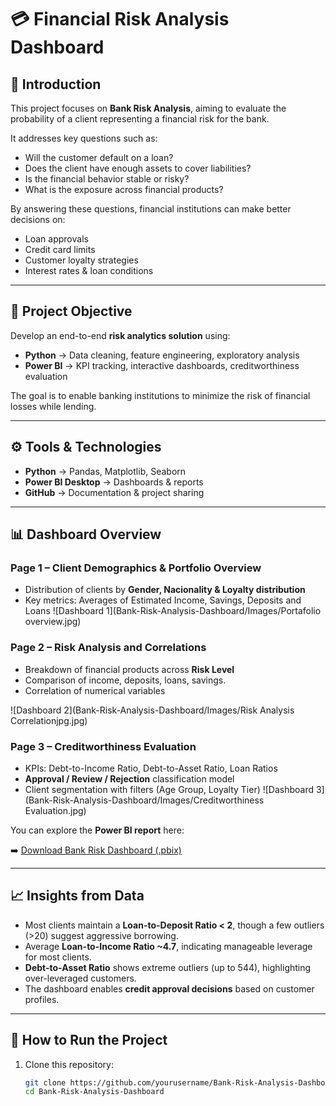 # 💳 Financial Risk Analysis Dashboard  

## 📌 Introduction  
This project focuses on **Bank Risk Analysis**, aiming to evaluate the probability of a client representing a financial risk for the bank.  

It addresses key questions such as:  
- Will the customer default on a loan?  
- Does the client have enough assets to cover liabilities?  
- Is the financial behavior stable or risky?  
- What is the exposure across financial products?  

By answering these questions, financial institutions can make better decisions on:  
- Loan approvals  
- Credit card limits  
- Customer loyalty strategies  
- Interest rates & loan conditions  

---

## 🎯 Project Objective  
Develop an end-to-end **risk analytics solution** using:  
- **Python** → Data cleaning, feature engineering, exploratory analysis  
- **Power BI** → KPI tracking, interactive dashboards, creditworthiness evaluation  

The goal is to enable banking institutions to minimize the risk of financial losses while lending.  

---

## ⚙️ Tools & Technologies  
- **Python** → Pandas, Matplotlib, Seaborn  
- **Power BI Desktop** → Dashboards & reports  
- **GitHub** → Documentation & project sharing  

---

## 📊 Dashboard Overview  

### Page 1 – Client Demographics & Portfolio Overview  
- Distribution of clients by **Gender, Nacionality & Loyalty distribution**   
- Key metrics: Averages of Estimated Income, Savings, Deposits and Loans
![Dashboard 1](Bank-Risk-Analysis-Dashboard/Images/Portafolio overview.jpg)

### Page 2 – Risk Analysis and Correlations  
- Breakdown of financial products across **Risk Level**  
- Comparison of income, deposits, loans, savings.
- Correlation of numerical variables
  
![Dashboard 2](Bank-Risk-Analysis-Dashboard/Images/Risk Analysis Correlationjpg.jpg)

### Page 3 – Creditworthiness Evaluation  
- KPIs: Debt-to-Income Ratio, Debt-to-Asset Ratio, Loan Ratios  
- **Approval / Review / Rejection** classification model  
- Client segmentation with filters (Age Group, Loyalty Tier)
![Dashboard 3](Bank-Risk-Analysis-Dashboard/Images/Creditworthiness Evaluation.jpg) 

You can explore the **Power BI report** here:  

➡️ [Download Bank Risk Dashboard (.pbix)](Bank-Risk-Analysis-Dashboard/Report/Risk_Analysis_Dashboard.pbix)  

---

## 📈 Insights from Data  
- Most clients maintain a **Loan-to-Deposit Ratio < 2**, though a few outliers (>20) suggest aggressive borrowing.  
- Average **Loan-to-Income Ratio ~4.7**, indicating manageable leverage for most clients.  
- **Debt-to-Asset Ratio** shows extreme outliers (up to 544), highlighting over-leveraged customers.  
- The dashboard enables **credit approval decisions** based on customer profiles.  

---

## 🚀 How to Run the Project  

1. Clone this repository:  
   ```bash
   git clone https://github.com/yourusername/Bank-Risk-Analysis-Dashboard.git
   cd Bank-Risk-Analysis-Dashboard
